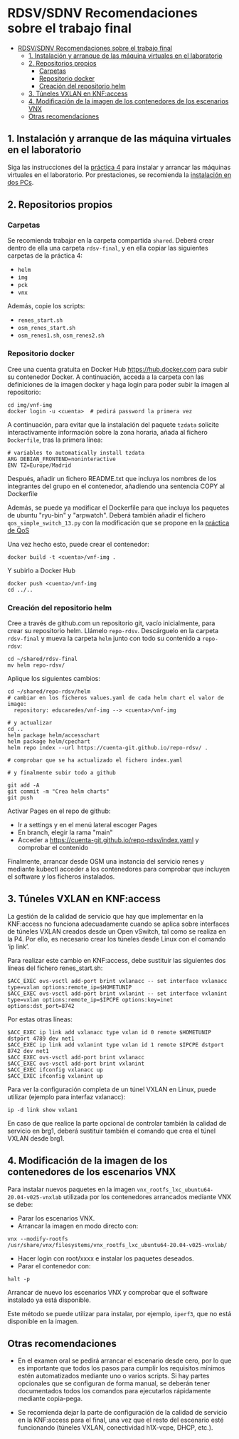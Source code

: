# RDSV/SDNV Recomendaciones sobre el trabajo final

- [RDSV/SDNV Recomendaciones sobre el trabajo final](#rdsvsdnv-recomendaciones-sobre-el-trabajo-final)
  - [1. Instalación y arranque de las máquina virtuales en el laboratorio](#1-instalación-y-arranque-de-las-máquina-virtuales-en-el-laboratorio)
  - [2. Repositorios propios](#2-repositorios-propios)
    - [Carpetas](#carpetas)
    - [Repositorio docker](#repositorio-docker)
    - [Creación del repositorio helm](#creación-del-repositorio-helm)
  - [3. Túneles VXLAN en KNF:access](#3-túneles-vxlan-en-knfaccess)
  - [4. Modificación de la imagen de los contenedores de los escenarios VNX](#4-modificación-de-la-imagen-de-los-contenedores-de-los-escenarios-vnx)
  - [Otras recomendaciones](#otras-recomendaciones)


## 1. Instalación y arranque de las máquina virtuales en el laboratorio

Siga las instrucciones del la [práctica 4](RDSV-p4.md) para instalar y arrancar
las máquinas virtuales en el laboratorio. Por prestaciones, se recomienda la
[instalación en dos PCs](RDSV-p4.md#1-instalación-en-dos-pcs).

## 2. Repositorios propios

### Carpetas

Se recomienda trabajar en la carpeta compartida `shared`.  Deberá crear dentro
de ella una carpeta `rdsv-final`, y en ella copiar las siguientes carpetas de la
práctica 4:
- `helm`
- `img`
- `pck`
- `vnx`
  
Además, copie los scripts:
- `renes_start.sh`
- `osm_renes_start.sh`
- `osm_renes1.sh`, `osm_renes2.sh`

### Repositorio docker

Cree una cuenta gratuita en Docker Hub https://hub.docker.com para subir su
contenedor Docker. A continuación, acceda a la carpeta con las definiciones de
la imagen docker y haga login para poder subir la imagen al repositorio:

```
cd img/vnf-img
docker login -u <cuenta>  # pedirá password la primera vez
```

A continuación, para evitar que la instalación del paquete `tzdata` solicite
interactivamente información sobre la zona horaria, añada al fichero
`Dockerfile`, tras la primera línea:

```
# variables to automatically install tzdata 
ARG DEBIAN_FRONTEND=noninteractive
ENV TZ=Europe/Madrid
```

Después, añadir un fichero README.txt que incluya los nombres de los integrantes
del grupo en el contenedor, añadiendo una sentencia COPY al Dockerfile

Además, se puede ya modificar el Dockerfile para que incluya los paquetes de ubuntu 
"ryu-bin" y "arpwatch". Deberá también añadir el fichero
`qos_simple_switch_13.py` con la modificación que se propone en la
[práctica de QoS](http://osrg.github.io/ryu-book/en/html/rest_qos.html)

Una vez hecho esto, puede crear el contenedor:

```
docker build -t <cuenta>/vnf-img .
```

Y subirlo a Docker Hub

```
docker push <cuenta>/vnf-img
cd ../..
```

### Creación del repositorio helm

Cree a través de github.com un repositorio git, vacío inicialmente, para
crear su repositorio helm. Llámelo `repo-rdsv`. Descárguelo en la carpeta
 `rdsv-final` y mueva la carpeta `helm` junto con todo su contenido 
a `repo-rdsv`:

```
cd ~/shared/rdsv-final
mv helm repo-rdsv/
```

Aplique los siguientes cambios:

```
cd ~/shared/repo-rdsv/helm
# cambiar en los ficheros values.yaml de cada helm chart el valor de
image:
  repository: educaredes/vnf-img --> <cuenta>/vnf-img

# y actualizar 
cd ..
helm package helm/accesschart
helm package helm/cpechart
helm repo index --url https://cuenta-git.github.io/repo-rdsv/ .

# comprobar que se ha actualizado el fichero index.yaml

# y finalmente subir todo a github

git add -A
git commit -m "Crea helm charts"
git push 
```

Activar Pages en el repo de github:
- Ir a settings y en el menú lateral escoger Pages
- En branch, elegir la rama "main"
- Acceder a https://cuenta-git.github.io/repo-rdsv/index.yaml y comprobar
  el contenido

Finalmente, arrancar desde OSM una instancia del servicio renes y mediante
kubectl acceder a los contenedores para comprobar que incluyen el software
y los ficheros instalados.

## 3. Túneles VXLAN en KNF:access

La gestión de la calidad de servicio que hay que implementar en la KNF:access no
funciona adecuadamente cuando se aplica sobre interfaces de túneles VXLAN
creados desde un Open vSwitch, tal como se realiza en la P4. Por ello, es
necesario crear los túneles desde Linux con el comando ‘ip link’.

Para realizar este cambio en KNF:access, debe sustituir las siguientes dos
líneas del fichero renes_start.sh: 

```
$ACC_EXEC ovs-vsctl add-port brint vxlanacc -- set interface vxlanacc type=vxlan options:remote_ip=$HOMETUNIP
$ACC_EXEC ovs-vsctl add-port brint vxlanint -- set interface vxlanint type=vxlan options:remote_ip=$IPCPE options:key=inet options:dst_port=8742
```

Por estas otras líneas:

```
$ACC_EXEC ip link add vxlanacc type vxlan id 0 remote $HOMETUNIP dstport 4789 dev net1
$ACC_EXEC ip link add vxlanint type vxlan id 1 remote $IPCPE dstport 8742 dev net1
$ACC_EXEC ovs-vsctl add-port brint vxlanacc
$ACC_EXEC ovs-vsctl add-port brint vxlanint
$ACC_EXEC ifconfig vxlanacc up
$ACC_EXEC ifconfig vxlanint up
```

Para ver la configuración completa de un túnel VXLAN en Linux, puede utilizar 
(ejemplo para interfaz vxlanacc):

```
ip -d link show vxlan1
```

En caso de que realice la parte opcional de controlar también la calidad de
servicio en brg1, deberá sustituir también el comando que crea el túnel VXLAN
desde brg1.

## 4. Modificación de la imagen de los contenedores de los escenarios VNX

Para instalar nuevos paquetes en la imagen
`vnx_rootfs_lxc_ubuntu64-20.04-v025-vnxlab` utilizada por los contenedores
arrancados mediante VNX se debe:

- Parar los escenarios VNX.
- Arrancar la imagen en modo directo con:

```
vnx --modify-rootfs /usr/share/vnx/filesystems/vnx_rootfs_lxc_ubuntu64-20.04-v025-vnxlab/
```

- Hacer login con root/xxxx e instalar los paquetes deseados.
- Parar el contenedor con:

```
halt -p
```

Arrancar de nuevo los escenarios VNX y comprobar que el software instalado ya 
está disponible.

Este método se puede utilizar para instalar, por ejemplo, `iperf3`, que no está
disponible en la imagen.


## Otras recomendaciones

- En el examen oral se pedirá arrancar el escenario desde cero, por lo que es
importante que todos los pasos para cumplir los requisitos mínimos estén
automatizados mediante uno o varios scripts. Si hay partes opcionales que se
configuran de forma manual, se deberán tener documentados todos los comandos
para ejecutarlos rápidamente mediante copia-pega. 

- Se recomienda dejar la parte de configuración de la calidad de servicio en la
KNF:access para el final, una vez que el resto del escenario esté funcionando
(túneles VXLAN, conectividad h1X-vcpe, DHCP, etc.).










